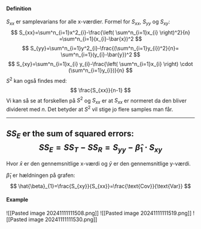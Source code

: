 #### Definition
$S_{xx}$ er samplevarians for alle x-værdier.
Formel for $S_{xx}$, $S_{yy}$ og $S_{xy}$:
$$
S_{xx}=\sum^n_{i=1}x^2_{i}-\frac{\left( \sum^n_{i=1}x_{i} \right)^2}{n}
=\sum^n_{i=1}(x_{i}-\bar{x})^2
$$
$$
S_{yy}=\sum^n_{i=1}y^2_{i}-\frac{(\sum^n_{i=1}y_{i})^2}{n}=
\sum^n_{i=1}(y_{i}-\bar{y})^2
$$
$$
S_{xy}=\sum^n_{i=1}x_{i} y_{i}-\frac{\left( \sum^n_{i=1}x_{i} \right) \cdot (\sum^n_{i=1}y_{i})}{n}
$$
$S^2$ kan også findes med:
$$
\frac{S_{xx}}{n-1}
$$
Vi kan så se at forskellen på $S^2$ og $S_{xx}$ er at $S_{xx}$ er normeret da den bliver divideret med $n$. Det betyder at $S^2$ vil stige jo flere samples man får.

---
$SS_{E}$ er the sum of squared errors:
$$
SS_{E}=SS_{T}-SS_{R}=S_{yy}-\hat{\beta}_{1} \cdot S_{xy}
$$
---
Hvor $\bar{x}$ er den gennemsnitlige x-værdi og $\bar{y}$ er den gennemsnitlige y-værdi.

$\hat{\beta}_{1}$ er hældningen på grafen:
$$
\hat{\beta}_{1}=\frac{S_{xy}}{S_{xx}}=\frac{\text{Cov}}{\text{Var}}
$$
#### Example
![[Pasted image 20241111111508.png]]
![[Pasted image 20241111111519.png]]
![[Pasted image 20241111111530.png]]
